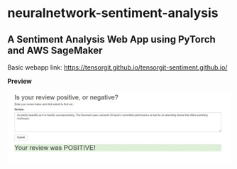 # neuralnetwork-sentiment-analysis
## A Sentiment Analysis Web App using PyTorch and AWS SageMaker

Basic webapp link: https://tensorgit.github.io/tensorgit-sentiment.github.io/

**Preview**

<img src="images/webapp.gif">


